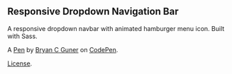 Responsive Dropdown Navigation Bar
----------------------------------
A responsive dropdown navbar with animated hamburger menu icon. Built with Sass.

A [Pen](https://codepen.io/bgoonz/pen/poWOxpE) by [Bryan C Guner](https://codepen.io/bgoonz) on [CodePen](https://codepen.io).

[License](https://codepen.io/bgoonz/pen/poWOxpE/license).